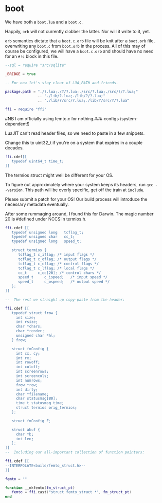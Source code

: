 # boot


We have both a ``boot.lua`` and a ``boot.c``.


Happily, ``orb`` will not currently clobber the latter. Nor will it write to it,
yet.


``orb`` semantics dictate that a ``boot.c.orb`` file will be knit after a
``boot.orb`` file, overwriting any ``boot.c`` from ``boot.orb`` in the process. All
of this may of course be configured, we will have a ``boot.c.orb`` and should
have no need for an ``#!c`` block in this file.

```lua
--sql = require "src/sqlite"

_BRIDGE = true

-- For now let's stay clear of LUA_PATH and friends.

package.path = "./?.lua;./?/?.lua;./src/?.lua;./src/?/?.lua;"
               .. "./lib/?.lua;./lib/?/?.lua;"
               .. "./lib/?/src/?.lua;./lib/?/src/?/?.lua"

ffi = require "ffi"
```
#NB I am officially using femto.c for nothing.### configs (system-dependent!)

LuaJIT can't read header files, so we need to paste in
a few snippets.


Change this to uint32_t if you're on a system that expires
in a couple decades.

```lua
ffi.cdef[[
   typedef uint64_t time_t;
]]
```

The termios struct might well be different for your OS.


To figure out approximately where your system keeps its headers,
run ``gcc --version``.  This path will be overly specific, get off
the train at ``include``.


Please submit a patch for your OS! Our build process will
introduce the necessary metadata eventually.


After some rummaging around, I found this for Darwin.
The magic number 20 is #defined under NCCS in termios.h.

```lua
ffi.cdef [[
   typedef unsigned long   tcflag_t;
   typedef unsigned char   cc_t;
   typedef unsigned long   speed_t;

   struct termios {
      tcflag_t c_iflag; /* input flags */
      tcflag_t c_oflag; /* output flags */
      tcflag_t c_cflag; /* control flags */
      tcflag_t c_lflag; /* local flags */
      cc_t     c_cc[20]; /* control chars */
      speed_t     c_ispeed;   /* input speed */
      speed_t     c_ospeed;   /* output speed */
   };
]]

--  The rest we straight up copy-paste from the header:

ffi.cdef [[
   typedef struct frow {
     int size;
     int rsize;
     char *chars;
     char *render;
     unsigned char *hl;
   } frow;

   struct fmConfig {
     int cx, cy;
     int rx;
     int rowoff;
     int coloff;
     int screenrows;
     int screencols;
     int numrows;
     frow *row;
     int dirty;
     char *filename;
     char statusmsg[80];
     time_t statusmsg_time;
     struct termios orig_termios;
   };

   struct fmConfig F;

   struct abuf {
     char *b;
     int len;
   };
]]
--  Including our all-important collection of function pointers:

ffi.cdef [[
--INTERPOLATE<build/femto_struct.h>--
]]

femto = ""

function __mkfemto(fm_struct_pt)
   femto = ffi.cast("struct femto_struct *", fm_struct_pt)
end
```
